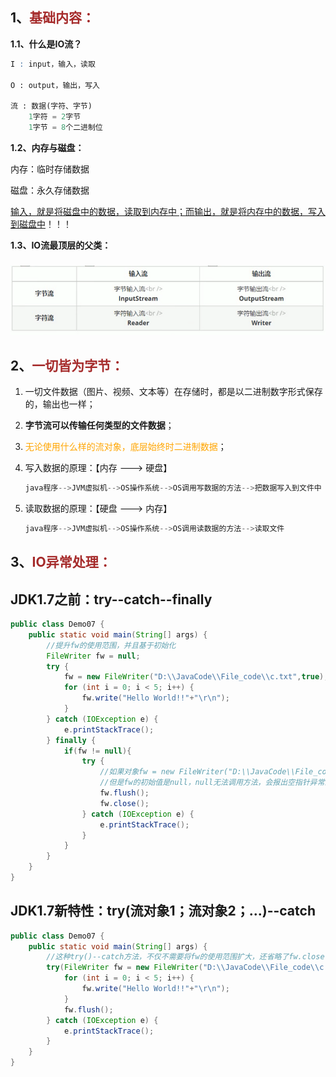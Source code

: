 ## 1、<span style="color:brown">基础内容：</span>

**1.1、什么是IO流？**

```scss
I : input，输入，读取

O : output，输出，写入
    
流 : 数据(字符、字节)
    1字符 = 2字节
    1字节 = 8个二进制位
```

**1.2、内存与磁盘：**

内存：临时存储数据

磁盘：永久存储数据

<u>输入，就是将磁盘中的数据，读取到内存中；而输出，就是将内存中的数据，写入到磁盘中</u>！！！

**1.3、IO流最顶层的父类：**

### <!--System.in, 也是输入流的一种, 可以调用输入流的任意方法-->

![](https://raw.githubusercontent.com/root-bine/image/main/Typora-image/IO%E6%B5%81%E7%9A%84%E9%A1%B6%E5%B1%82%E7%88%B6%E7%B1%BB.png)



## 2、<span style="color:brown">一切皆为字节：</span>

1. 一切文件数据（图片、视频、文本等）在存储时，都是以二进制数字形式保存的，输出也一样；

2. **字节流可以传输任何类型的文件数据**；

3. <span style="color:orange">无论使用什么样的流对象，底层始终时二进制数据</span>；

4. 写入数据的原理：【内存 --->  硬盘】

   ```java
   java程序-->JVM虚拟机-->OS操作系统-->OS调用写数据的方法-->把数据写入到文件中
   ```

5. 读取数据的原理：【硬盘 ---> 内存】

   ```java
   java程序-->JVM虚拟机-->OS操作系统-->OS调用读数据的方法-->读取文件
   ```




## 3、<span style="color:brown">IO异常处理：</span>

## JDK1.7之前：try--catch--finally

```java
public class Demo07 {
    public static void main(String[] args) {
        //提升fw的使用范围，并且基于初始化
        FileWriter fw = null;
        try {
            fw = new FileWriter("D:\\JavaCode\\File_code\\c.txt",true);
            for (int i = 0; i < 5; i++) {
                fw.write("Hello World!!"+"\r\n");
            }
        } catch (IOException e) {
            e.printStackTrace();
        } finally {
            if(fw != null){
                try {
                    //如果对象fw = new FileWriter("D:\\JavaCode\\File_code\\c.txt",true);创建失败
                    //但是fw的初始值是null，null无法调用方法，会报出空指针异常的提示
                    fw.flush();
                    fw.close();
                } catch (IOException e) {
                    e.printStackTrace();
                }
            }
        }
    }
}
```

## JDK1.7新特性：try(流对象1；流对象2；...)--catch

```java
public class Demo07 {
    public static void main(String[] args) {
        //这种try()--catch方法，不仅不需要将fw的使用范围扩大，还省略了fw.close()
        try(FileWriter fw = new FileWriter("D:\\JavaCode\\File_code\\c.txt",true);) {
            for (int i = 0; i < 5; i++) {
                fw.write("Hello World!!"+"\r\n");
            }
            fw.flush();
        } catch (IOException e) {
            e.printStackTrace();
        }
    }
}
```

